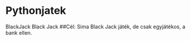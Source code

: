 # Pythonjatek
BlackJack
Black Jack 
##Cél:
Sima Black Jack játék, de csak egyjátékos, a bank ellen. 
